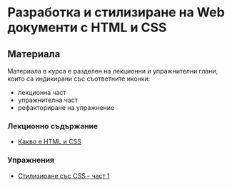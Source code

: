# Разработка и стилизиране на Web документи с HTML и CSS

## Материала
Материала в курса е разделен на лекционни и упражнителни глани, които са индикирани със съответните иконки:
- лекционна част
- упражнителна част
- рефакториране на упражнение

### Лекционно съдържание
- [Какво е HTML и CSS](/chapter@01/)


### Упражнения
- [Стилизиране със CSS - част 1](/ex@01/)